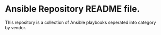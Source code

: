 # Ansible Repository README file.

This repository is a collection of Ansible playbooks seperated into category by vendor.
